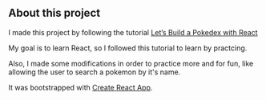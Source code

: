 ## About this project

I made this project by following the tutorial [Let’s Build a Pokedex with React](https://blog.cloudboost.io/lets-build-a-pokedex-with-react-part-1-e1ba0b9387a7)

My goal is to learn React, so I followed this tutorial to learn by practcing.

Also, I made some modifications in order to practice more and for fun, like allowing the user to search a pokemon by it's name.

It was bootstrapped with [Create React App](https://github.com/facebook/create-react-app).